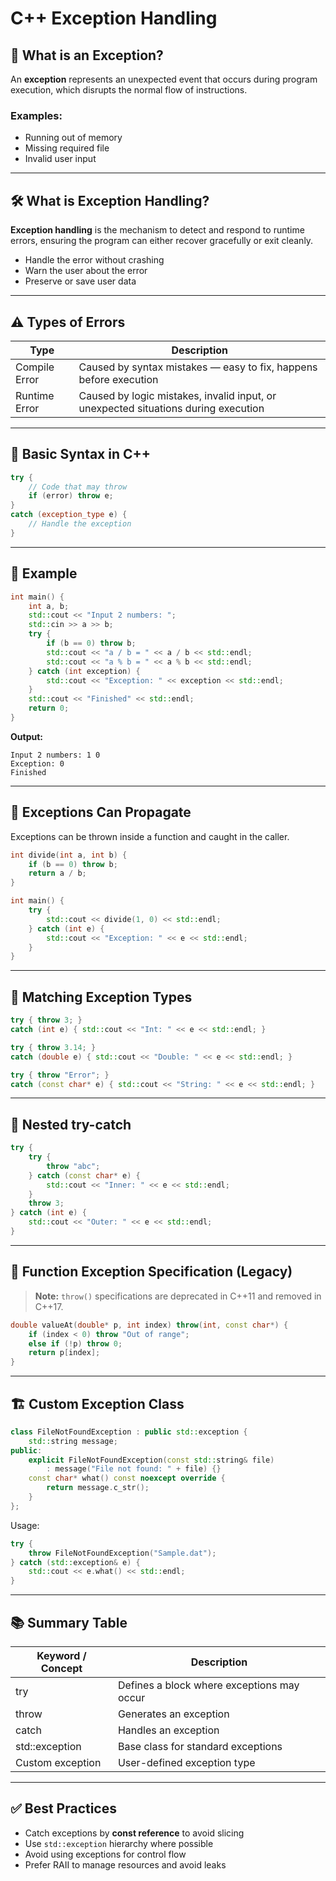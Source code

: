 # C++ Exception Handling

## 📌 What is an Exception?
An **exception** represents an unexpected event that occurs during program execution, which disrupts the normal flow of instructions.

### Examples:
- Running out of memory
- Missing required file
- Invalid user input

---

## 🛠 What is Exception Handling?
**Exception handling** is the mechanism to detect and respond to runtime errors, ensuring the program can either recover gracefully or exit cleanly.

- Handle the error without crashing
- Warn the user about the error
- Preserve or save user data

---

## ⚠ Types of Errors
| Type          | Description |
|---------------|-------------|
| Compile Error | Caused by syntax mistakes — easy to fix, happens before execution |
| Runtime Error | Caused by logic mistakes, invalid input, or unexpected situations during execution |

---

## 🔹 Basic Syntax in C++
```cpp
try {
    // Code that may throw
    if (error) throw e;
} 
catch (exception_type e) {
    // Handle the exception
}
```

---

## 📄 Example
```cpp
int main() {
    int a, b;
    std::cout << "Input 2 numbers: ";
    std::cin >> a >> b;
    try {
        if (b == 0) throw b;
        std::cout << "a / b = " << a / b << std::endl;
        std::cout << "a % b = " << a % b << std::endl;
    } catch (int exception) {
        std::cout << "Exception: " << exception << std::endl;
    }
    std::cout << "Finished" << std::endl;
    return 0;
}
```

**Output:**
```
Input 2 numbers: 1 0
Exception: 0
Finished
```

---

## 🔄 Exceptions Can Propagate
Exceptions can be thrown inside a function and caught in the caller.

```cpp
int divide(int a, int b) {
    if (b == 0) throw b;
    return a / b;
}

int main() {
    try {
        std::cout << divide(1, 0) << std::endl;
    } catch (int e) {
        std::cout << "Exception: " << e << std::endl;
    }
}
```

---

## 🎯 Matching Exception Types
```cpp
try { throw 3; }
catch (int e) { std::cout << "Int: " << e << std::endl; }

try { throw 3.14; }
catch (double e) { std::cout << "Double: " << e << std::endl; }

try { throw "Error"; }
catch (const char* e) { std::cout << "String: " << e << std::endl; }
```

---

## 🔀 Nested try-catch
```cpp
try {
    try {
        throw "abc";
    } catch (const char* e) {
        std::cout << "Inner: " << e << std::endl;
    }
    throw 3;
} catch (int e) {
    std::cout << "Outer: " << e << std::endl;
}
```

---

## 📌 Function Exception Specification (Legacy)
> **Note:** `throw()` specifications are deprecated in C++11 and removed in C++17.

```cpp
double valueAt(double* p, int index) throw(int, const char*) {
    if (index < 0) throw "Out of range";
    else if (!p) throw 0;
    return p[index];
}
```

---

## 🏗 Custom Exception Class
```cpp
class FileNotFoundException : public std::exception {
    std::string message;
public:
    explicit FileNotFoundException(const std::string& file)
        : message("File not found: " + file) {}
    const char* what() const noexcept override {
        return message.c_str();
    }
};
```

Usage:
```cpp
try {
    throw FileNotFoundException("Sample.dat");
} catch (std::exception& e) {
    std::cout << e.what() << std::endl;
}
```

---

## 📚 Summary Table
| Keyword / Concept | Description |
|-------------------|-------------|
| try               | Defines a block where exceptions may occur |
| throw             | Generates an exception |
| catch             | Handles an exception |
| std::exception    | Base class for standard exceptions |
| Custom exception  | User-defined exception type |

---

## ✅ Best Practices
- Catch exceptions by **const reference** to avoid slicing
- Use `std::exception` hierarchy where possible
- Avoid using exceptions for control flow
- Prefer RAII to manage resources and avoid leaks
